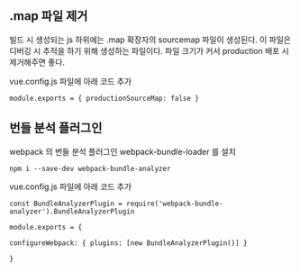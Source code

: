 ## .map 파일 제거
빌드 시 생성되는 js 하위에는 .map 확장자의 sourcemap 파일이 생성된다.
이 파일은 디버깅 시 추적을 하기 위해 생성하는 파일이다. 파일 크기가 커서 production 배포 시 제거해주면 좋다.

vue.config.js 파일에 아래 코드 추가

`module.exports = {
  productionSourceMap: false
}`


## 번들 분석 플러그인 
webpack 의 번들 분석 플러그인 webpack-bundle-loader 를 설치

`npm i --save-dev webpack-bundle-analyzer`

vue.config.js 파일에 아래 코드 추가

`const BundleAnalyzerPlugin = require('webpack-bundle-analyzer').BundleAnalyzerPlugin`

`module.exports = {`

`configureWebpack: {
        plugins: [new BundleAnalyzerPlugin()]
    }`

`}`